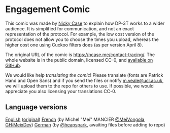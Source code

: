 # Engagement Comic

This comic was made by [Nicky Case](https://ncase.me/) to explain how DP-3T works to a wider audience. It is simplified for communication, and not an exact representation of the protocol. For example, the low cost version of the protocol does not allow you to choose the times you upload, whereas the higher cost one using Cuckoo filters does (as per version April 8).

The original URL of the comic is https://ncase.me/contact-tracing/. The whole website is in the public domain, licensed CC-0, and [available on GitHub](https://github.com/ncase/ncase.github.io).

We would like help *translating the comic*! Please translate (fonts are Patrick Hand and Open Sans) and if you send the files or notify m.veale@ucl.ac.uk, we will upload them to the repo for others to use. If possible, we would appreciate you also licensing your translations CC-0.

## Language versions
[English](https://github.com/DP-3T/documents/tree/master/public%20engagement/cartoon/fr) ([original](https://ncase.me/contact-tracing/))
[French](https://github.com/DP-3T/documents/tree/master/public%20engagement/cartoon/fr) (by Michel "Meï" MANCIER [@MeiVongola](https://twitter.com/meivongola), [GH:MeixDev](github.com/MeixDev))
[German](https://twitter.com/heapspark/status/1248339741155774464) (by [@heapspark](https://twitter.com/heapspark), awaiting files before adding to repo)